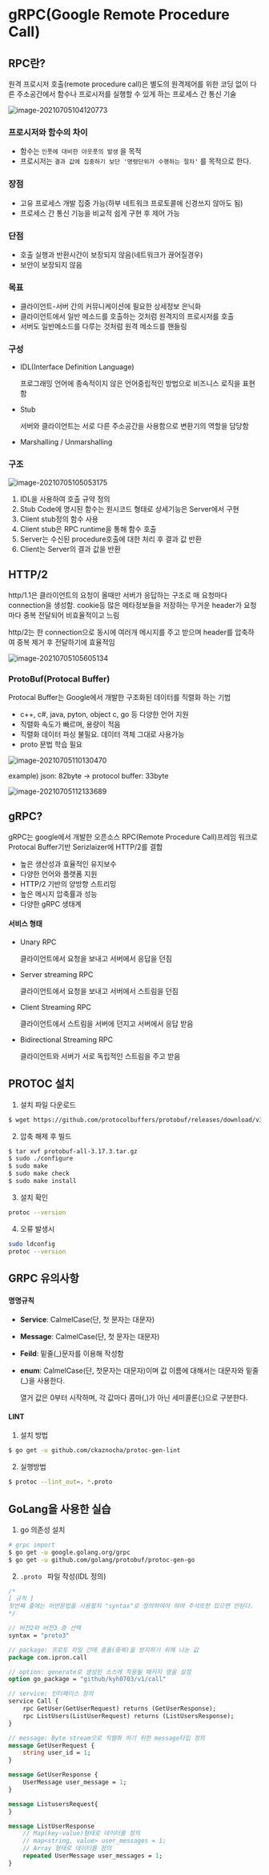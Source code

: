 # gRPC(Google Remote Procedure Call)

## RPC란?

원격 프로시저 호출(remote procedure call)은 별도의 원격제어를 위한 코딩 없이 다른 주소공간에서 함수나 프로시저를 실행할 수 있게 하는 프로세스 간 통신 기술

![image-20210705104120773](image/image-20210705104120773.png)

### 프로시저와 함수의 차이

* 함수는 ``인풋에 대비한 아웃풋의 발생`` 을 목적
* 프로시저는 ``결과 값에 집중하기 보단 '명령단위가 수행하는 절차'`` 를 목적으로 한다.

### 장점

* 고유 프로세스 개발 집중 가능(하부 네트워크 프로토콜에 신경쓰지 않아도 됨)
* 프로세스 간 통신 기능을 비교적 쉽게 구현 후 제어 가능

### 단점

* 호출 실행과 반환시간이 보장되지 않음(네트워크가 끊어질경우)
* 보안이 보장되지 않음

### 목표

* 클라이언트-서버 간의 커뮤니케이션에 필요한 상세정보 은닉화
* 클라이언트에서 일반 메소드를 호출하는 것처럼 원격지의 프로시저를 호출
* 서버도 일반메소드를 다루는 것처럼 원격 메소드를 핸들링

### 구성

* IDL(Interface Definition Language)

    프로그래밍 언어에 종속적이지 않은 언어중립적인 방법으로 비즈니스 로직을 표현함

* Stub

    서버와 클라이언트는 서로 다른 주소공간을 사용함으로 변환기의 역할을 담당함

* Marshalling / Unmarshalling

### 구조

![image-20210705105053175](image/image-20210705105053175.png)

1. IDL을 사용하여 호출 규약 정의
2. Stub Code에 명시된 함수는 원시코드 형태로 상세기능은 Server에서 구현
3. Client stub정의 함수 사용
4. Client stub은 RPC runtime을 통해 함수 호출
5. Server는 수신된 procedure호출에 대한 처리 후 결과 값 반환
6. Client는 Server의 결과 값을 반환

## HTTP/2

http/1.1은 클라이언트의 요청이 올때만 서버가 응답하는 구조로 매 요청마다 connection을 생성함. cookie등 많은 메타정보들을 저장하는 무거운 header가 요청마다 중복 전달되어 비효율적이고 느림

http/2는 한 connection으로 동시에 여러개 메시지를 주고 받으며 header를 압축하여 중복 제거 후 전달하기에 효율적임

![image-20210705105605134](image/image-20210705105605134.png)

### ProtoBuf(Protocal Buffer)

Protocal Buffer는 Google에서 개발한 구조화된 데이터를 직렬화 하는 기법

* c++, c#, java, pyton, object c, go 등 다양한 언어 지원
* 직렬화 속도가 빠르며, 용량이 적음
* 직렬화 데이터 파싱 불필요. 데이터 객체 그대로 사용가능
* proto 문법 학습 필요

![image-20210705110130470](image/image-20210705110130470.png)

example) json: 82byte -> protocol buffer: 33byte

![image-20210705112133689](image/image-20210705112133689.png)

## gRPC?

gRPC는 google에서 개발한 오픈소스 RPC(Remote Procedure Call)프레임 워크로 Protocal  Buffer기반 Serizlaizer에 HTTP/2를 결합

* 높은 생산성과 효율적인 유지보수
* 다양한 언어와 플랫폼 지원
* HTTP/2 기반의 양방향 스트리밍
* 높은 메시지 압축률과 성능
* 다양한 gRPC 생태계

#### 서비스 형태

* Unary RPC

    클라이언트에서 요청을 보내고 서버에서 응답을 던짐

* Server streaming RPC

    클라이언트에서 요청을 보내고 서버에서 스트림을 던짐

* Client Streaming RPC

    클라이언트에서 스트림을 서버에 던지고 서버에서 응답 받음

* Bidirectional Streaming RPC

    클라이언트와 서버가 서로 독립적인 스트림을 주고 받음

## PROTOC 설치

1. 설치 파일 다운로드

```bash
$ wget https://github.com/protocolbuffers/protobuf/releases/download/v3.17.3/protobuf-all-3.17.3.tar.gz
```

2. 압축 해제 후 빌드

```bash
$ tar xvf protobuf-all-3.17.3.tar.gz
$ sudo ./configure
$ sudo make
$ sudo make check
$ sudo make install
```

3. 설치 확인

```bash
protoc --version
```

4. 오류 발생시

```bash
sudo ldconfig
protoc --version
```

## GRPC 유의사항

#### 명명규칙

* **Service**: CalmelCase(단, 첫 문자는 대문자)

* **Message**: CalmelCase(단, 첫 문자는 대문자)

* **Feild**: 밑줄(_)문자를 이용해 작성함

* **enum**: CalmelCase(단, 첫문자는 대문자)이며 값 이름에 대해서는 대문자와 밑줄(_)을 사용한다.

    열거 값은 0부터 시작하며, 각 값마다 콤마(,)가 아닌 세미콜론(;)으로 구분한다.

#### LINT

1. 설치 방법

```bash
$ go get -u github.com/ckaznocha/protoc-gen-lint
```

2. 실행방법

```bash
$ protoc --lint_out=. *.proto
```



## GoLang을 사용한 실습

1. go 의존성 설치

```bash
# grpc import
$ go get -u google.golang.org/grpc
$ go get -u github.com/golang/protobuf/protoc-gen-go
```

2. ``.proto `` 파일 작성(IDL 정의)

```protobuf
/*
[ 규칙 ]
첫번째 줄에는 어떤문법을 사용할지 "syntax"로 정의하여야 하며 주석또한 있으면 안된다.
*/

// 버전2와 버전3 중 선택
syntax = "proto3"

// package: 프로토 파일 간에 충돌(중복)을 방지하기 위해 나눈 값
package com.ipron.call

// option: generate로 생성된 소스에 적용될 패키지 명을 설정
option go_package = "github/kyh0703/v1/call"

// service: 인터페이스 정의
service Call {
    rpc GetUser(GetUserRequest) returns (GetUserResponse);
    rpc ListUsers(ListUserRequest) returns (ListUsersResponse);
}

// message: Byte stream으로 직렬화 하기 위한 message타입 정의
message GetUserRequest {
	string user_id = 1;
}

message GetUserResponse {
	UserMessage user_message = 1;
}

message ListusersRequest{
}

message ListUserResponse 
	// Map(key-value)형태로 데이터를 정의
	// map<string, value> user_messages = 1;
	// Array 형태로 데이터를 정의
	repeated UserMessage user_messages = 1;
}
```

